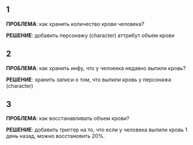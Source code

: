 ## 1

**ПРОБЛЕМА**: как хранить количество крови человека?

**РЕШЕНИЕ**: добавить персонажу (character) аттрибут объем крови

## 2
**ПРОБЛЕМА**: как хранить инфу, что у челоеека недавно выпили кровь?

**РЕШЕНИЕ**: хранить записи о том, что выпили кровь у персонажа (character)

## 3
**ПРОБЛЕМА**: как восстанавливать объем крови?

**РЕШЕНИЕ**: добавить триггер на то, что если у человека выпили кровь 1 день назад, можно восстановить 20%.